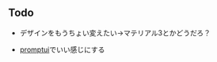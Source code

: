 ## Todo

- デザインをもうちょい変えたい→マテリアル3とかどうだろ？

- [promptui](https://github.com/manifoldco/promptui)でいい感じにする
